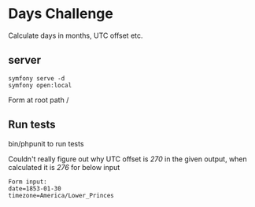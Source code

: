 # Days Challenge
Calculate days in months, UTC offset etc.

## server
```
symfony serve -d
symfony open:local
```

Form at root path /

## Run tests
bin/phpunit to run tests


Couldn't really figure out why UTC offset is *270* in the given output, when calculated it is *276* for below input


```
Form input:
date=1853-01-30
timezone=America/Lower_Princes

```